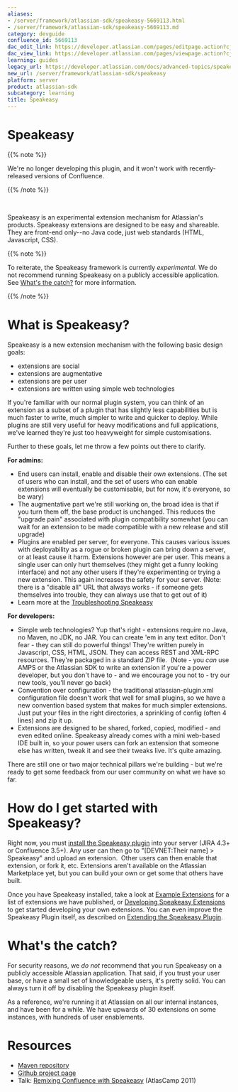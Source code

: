 ```yaml
---
aliases:
- /server/framework/atlassian-sdk/speakeasy-5669113.html
- /server/framework/atlassian-sdk/speakeasy-5669113.md
category: devguide
confluence_id: 5669113
dac_edit_link: https://developer.atlassian.com/pages/editpage.action?cjm=wozere&pageId=5669113
dac_view_link: https://developer.atlassian.com/pages/viewpage.action?cjm=wozere&pageId=5669113
learning: guides
legacy_url: https://developer.atlassian.com/docs/advanced-topics/speakeasy
new_url: /server/framework/atlassian-sdk/speakeasy
platform: server
product: atlassian-sdk
subcategory: learning
title: Speakeasy
---
```

# Speakeasy

{{% note %}}

We're no longer developing this plugin, and it won't work with recently-released versions of Confluence.

{{% /note %}}

 

Speakeasy is an experimental extension mechanism for Atlassian's products. Speakeasy extensions are designed to be easy and shareable. They are front-end only--no Java code, just web standards (HTML, Javascript, CSS).

{{% note %}}

To reiterate, the Speakeasy framework is currently *experimental*. We do not recommend running Speakeasy on a publicly accessible application. See [What's the catch?](https://developer.atlassian.com/display/DOCS/Speakeasy#Speakeasy-What%27sthecatch?) for more information.

{{% /note %}}

# What is Speakeasy?

Speakeasy is a new extension mechanism with the following basic design goals:

-   extensions are social
-   extensions are augmentative
-   extensions are per user
-   extensions are written using simple web technologies

If you're familiar with our normal plugin system, you can think of an extension as a subset of a plugin that has slightly less capabilities but is much faster to write, much simpler to write and quicker to deploy. While plugins are still very useful for heavy modifications and full applications, we've learned they're just too heavyweight for simple customisations.

Further to these goals, let me throw a few points out there to clarify.

**For admins:**

-   End users can install, enable and disable their *own* extensions. (The set of users who can install, and the set of users who can enable extensions will eventually be customisable, but for now, it's everyone, so be wary)
-   The augmentative part we're still working on, the broad idea is that if you turn them off, the base product is unchanged. This reduces the "upgrade pain" associated with plugin compatibility somewhat (you can wait for an extension to be made compatible with a new release and still upgrade)
-   Plugins are enabled per server, for everyone. This causes various issues with deployability as a rogue or broken plugin can bring down a server, or at least cause it harm. Extensions however are per user. This means a single user can only hurt themselves (they might get a funny looking interface) and not any other users if they're experimenting or trying a new extension. This again increases the safety for your server. (Note: there is a "disable all" URL that always works - if someone gets themselves into trouble, they can always use that to get out of it)
-   Learn more at the [Troubleshooting Speakeasy](/server/framework/atlassian-sdk/troubleshooting-speakeasy)

**For developers:**

-   Simple web technologies? Yup that's right - extensions require no Java, no Maven, no JDK, no JAR. You can create 'em in any text editor. Don't fear - they can still do powerful things! They're written purely in Javascript, CSS, HTML, JSON. They can access REST and XML-RPC resources. They're packaged in a standard ZIP file.  (Note - you *can* use AMPS or the Atlassian SDK to write an extension if you're a power developer, but you don't have to - and we encourage you not to - try our new tools, you'll never go back)
-   Convention over configuration - the traditional atlassian-plugin.xml configuration file doesn't work that well for small plugins, so we have a new convention based system that makes for much simpler extensions. Just put your files in the right directories, a sprinkling of config (often 4 lines) and zip it up.
-   Extensions are designed to be shared, forked, copied, modified - and even edited online. Speakeasy already comes with a mini web-based IDE built in, so your power users can fork an extension that someone else has written, tweak it and see their tweaks live. It's quite amazing.

There are still one or two major technical pillars we're building - but we're ready to get some feedback from our user community on what we have so far.

# How do I get started with Speakeasy?

Right now, you must [install the Speakeasy plugin](/server/framework/atlassian-sdk/installing-speakeasy) into your server (JIRA 4.3+ or Confluence 3.5+). Any user can then go to "\[DEVNET:Their name\] &gt; Speakeasy" and upload an extension.  Other users can then enable that extension, or fork it, etc. Extensions aren't available on the Atlassian Marketplace yet, but you can build your own or get some that others have built. 

Once you have Speakeasy installed, take a look at [Example Extensions](/server/framework/atlassian-sdk/example-extensions) for a list of extensions we have published, or [Developing Speakeasy Extensions](/server/framework/atlassian-sdk/developing-speakeasy-extensions) to get started developing your own extensions. You can even improve the Speakeasy Plugin itself, as described on [Extending the Speakeasy Plugin](/server/framework/atlassian-sdk/extending-the-speakeasy-plugin).

# What's the catch?

For security reasons, we *do not* recommend that you run Speakeasy on a publicly accessible Atlassian application. That said, if you trust your user base, or have a small set of knowledgeable users, it's pretty solid. You can always turn it off by disabling the Speakeasy plugin itself.

As a reference, we're running it at Atlassian on all our internal instances, and have been for a while. We have upwards of 30 extensions on some instances, with hundreds of user enablements.

# Resources

-   <a href="https://maven.atlassian.com/content/repositories/atlassian-public/com/atlassian/labs/speakeasy-plugin" class="external-link">Maven repository</a>
-   <a href="http://github.com/mrdon/speakeasy-plugin" class="external-link">Github project page</a>
-   Talk: <a href="http://www.atlassian.com/company/about/events/atlascamp/2011/day2/remixing-confluence-with-speakeasy" class="external-link">Remixing Confluence with Speakeasy</a> (AtlasCamp 2011)




























